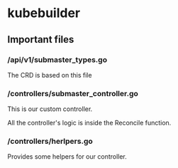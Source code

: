 # kubebuilder

## Important files 

### /api/v1/submaster_types.go 

The CRD is based on this file 

### /controllers/submaster_controller.go

This is our custom controller.

All the controller's logic is inside the Reconcile function.

### /controllers/herlpers.go 

Provides some helpers for our controller.
